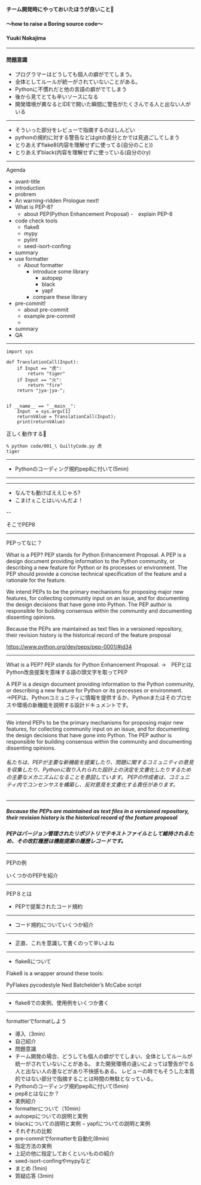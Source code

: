 
#### チーム開発時にやっておいたほうが良いこと
#### 〜how to raise a Boring source code〜
#### Yuuki Nakajima
---

#### 問題意識
- プログラマーはどうしても個人の癖がでてしまう。
- 全体としてルールが統一がされていないことがある。
- Pythonに不慣れだと他の言語の癖がでてしまう
- 後から見てとても辛いソースになる
- 開発環境が異なるとIDEで開いた瞬間に警告がたくさんでる人と出ない人がいる
---

- そういった部分をレビューで指摘するのはしんどい
- pythonの規約に対する警告などはgitの差分とかでは見過ごしてしまう
- とりあえずflake8(内容を理解せずに使ってる(自分のこと))
- とりあえずblack(内容を理解せずに使っている(自分の(ry)

---

Agenda
  - avant-title
  - introduction
  - probrem
  - An warning-ridden Prologue next!
  - What is  PEP-8?
      - about PEP(Python Enhancement Proposal)
      -　explain PEP-8
  - code check tools
      - flake8
      - mypy
      - pylint
      - seed-isort-confing
  - summary
  - use formatter 
      - About formatter
          - introduce some library
              - autopep
              - black
              - yapf
          - compare these library
   - pre-commit!
      - about pre-commit
      - example pre-commit
      - 
   - summary
   - QA 


---


```[code-1bad sample]
import sys

def TranslationCall(Input):
    if Input == "虎":
        return "tiger" 
    if Input == "火":
        return "fire"
    return "jya-jya-";


if __name__ == "__main__":
    Input  = sys.argv[1] 
    returnVAlue = TranslationCall(Input);
    print(returnVAlue)
```
正しく動作する

```
% python code/001_\ GuiltyCode.py 虎
tiger
```
---

- Pythonのコーディング規約pep8に付いて(5min)


---


---

- なんでも動けばええじゃろ?
- こまけぇことはいいんだよ！

--

そこでPEP8

---
PEPってなに？

What is a PEP?
PEP stands for Python Enhancement Proposal. A PEP is a design document providing information to the Python community, or describing a new feature for Python or its processes or environment. The PEP should provide a concise technical specification of the feature and a rationale for the feature.

We intend PEPs to be the primary mechanisms for proposing major new features, for collecting community input on an issue, and for documenting the design decisions that have gone into Python. The PEP author is responsible for building consensus within the community and documenting dissenting opinions.

Because the PEPs are maintained as text files in a versioned repository, their revision history is the historical record of the feature proposal

https://www.python.org/dev/peps/pep-0001/#id34

---

What is a PEP?
PEP stands for Python Enhancement Proposal.
→　PEPとはPython改良提案を意味する語の頭文字を取ってPEP

A PEP is a design document providing information to the Python community, or describing a new feature for Python or its processes or environment.
→PEPは、Pythonコミュニティに情報を提供するか、Pythonまたはそのプロセスや環境の新機能を説明する設計ドキュメントです。


---
We intend PEPs to be the primary mechanisms for proposing major new features, for collecting community input on an issue, and for documenting the design decisions that have gone into Python. The PEP author is responsible for building consensus within the community and documenting dissenting opinions.

###### 私たちは、PEPが主要な新機能を提案したり、問題に関するコミュニティの意見を収集したり、Pythonに取り入れられた設計上の決定を文書化したりするための主要なメカニズムになることを意図しています。 PEPの作成者は、コミュニティ内でコンセンサスを構築し、反対意見を文書化する責任があります。
---

##### Because the PEPs are maintained as text files in a versioned repository, their revision history is the historical record of the feature proposal

##### PEPはバージョン管理されたリポジトリでテキストファイルとして維持されるため、その改訂履歴は機能提案の履歴レコードです。
---

PEPの例

いくつかのPEPを紹介

---
PEP８とは

- PEPで提案されたコード規約

---

- コード規約についていくつか紹介

---

- 正直、これを意識して書くのって辛いよね

---

- flake8について

Flake8 is a wrapper around these tools:

PyFlakes
pycodestyle
Ned Batchelder’s McCabe script

----
- flake8での実例、使用例をいくつか書く

---
formatterでformatしよう





- 導入（3min）
- 自己紹介
- 問題意識
- チーム開発の場合、どうしても個人の癖がでてしまい、全体としてルールが統一がされていないことがある。 また開発環境の違いによっては警告がでる人と出ない人の差などがあり不快感もある。
レビューの時でもそうした本質的ではない部分で指摘することは時間の無駄となっている。
- Pythonのコーディング規約pep8に付いて(5min)
- pep8とはなにか？
- 実例紹介
- formatterについて（10min）
- autopepについての説明と実例
- blackについての説明と実例
− yapfについての説明と実例
- それぞれの比較
- pre-commitでformatterを自動化(8min)
- 指定方法の実例
- 上記の他に指定しておくといいものの紹介
- seed-isort-confingやmypyなど
- まとめ (1min)
- 質疑応答 (3min)